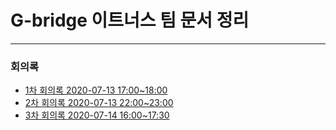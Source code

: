 # G-bridge 이트너스 팀 문서 정리
----
### 회의록
* [1차 회의록 2020-07-13 17:00~18:00](https://github.com/g-bridge-etners/docs/issues/1)
* [2차 회의록 2020-07-13 22:00~23:00](https://github.com/g-bridge-etners/docs/issues/2)
* [3차 회의록 2020-07-14 16:00~17:30](https://github.com/g-bridge-etners/docs/issues/3)

